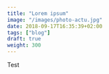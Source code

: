 ```yaml
---
title: "Lorem ipsum"
image: "/images/photo-actu.jpg"
date: 2018-09-17T16:35:39+02:00
tags: ["blog"]
draft: true
weight: 300
---
```


Test